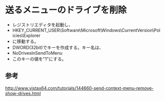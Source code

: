 ﻿# 送るメニューのドライブを削除

- レジストリエディタを起動し、
- HKEY_CURRENT_USER\Software\Microsoft\Windows\CurrentVersion\Policies\Explorer
- に移動する。
- DWORD(32bit)でキーを作成する。キー名は、
- NoDrivesInSendToMenu
- このキーの値を"1"にする。

## 参考
http://www.vistax64.com/tutorials/144660-send-context-menu-remove-show-drives.html
